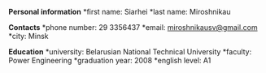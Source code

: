 __Personal information__
*first name: Siarhei
*last name: Miroshnikau

__Contacts__
*phone number: 29 3356437
*email: miroshnikausv@gmail.com
*city: Minsk

__Education__
*university: Belarusian National Technical University
*faculty: Power Engineering
*graduation year: 2008
*english level: A1
